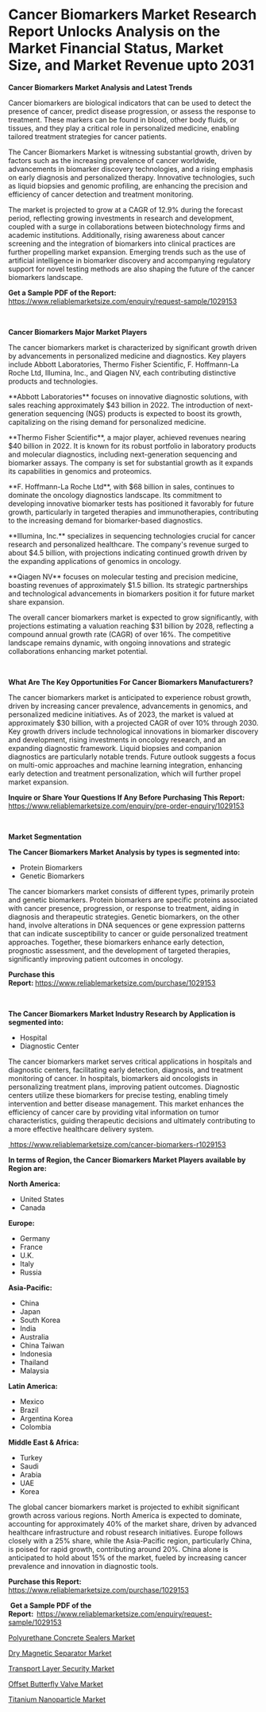 <p><h1>Cancer Biomarkers Market Research Report Unlocks Analysis on the Market Financial Status, Market Size, and Market Revenue upto 2031</h1></p><p><strong>Cancer Biomarkers Market Analysis and Latest Trends</strong></p>
<p><p>Cancer biomarkers are biological indicators that can be used to detect the presence of cancer, predict disease progression, or assess the response to treatment. These markers can be found in blood, other body fluids, or tissues, and they play a critical role in personalized medicine, enabling tailored treatment strategies for cancer patients.</p><p>The Cancer Biomarkers Market is witnessing substantial growth, driven by factors such as the increasing prevalence of cancer worldwide, advancements in biomarker discovery technologies, and a rising emphasis on early diagnosis and personalized therapy. Innovative technologies, such as liquid biopsies and genomic profiling, are enhancing the precision and efficiency of cancer detection and treatment monitoring.</p><p>The market is projected to grow at a CAGR of 12.9% during the forecast period, reflecting growing investments in research and development, coupled with a surge in collaborations between biotechnology firms and academic institutions. Additionally, rising awareness about cancer screening and the integration of biomarkers into clinical practices are further propelling market expansion. Emerging trends such as the use of artificial intelligence in biomarker discovery and accompanying regulatory support for novel testing methods are also shaping the future of the cancer biomarkers landscape.</p></p>
<p><strong>Get a Sample PDF of the Report:&nbsp;</strong> <a href="https://www.reliablemarketsize.com/enquiry/request-sample/1029153?utm_campaign=1600&utm_medium=2&utm_source=Github&utm_content=ia&utm_term=18102024&utm_id=cancer-biomarkers">https://www.reliablemarketsize.com/enquiry/request-sample/1029153</a></p>
<p>&nbsp;</p>
<p><strong>Cancer Biomarkers Major Market Players</strong></p>
<p><p>The cancer biomarkers market is characterized by significant growth driven by advancements in personalized medicine and diagnostics. Key players include Abbott Laboratories, Thermo Fisher Scientific, F. Hoffmann-La Roche Ltd, Illumina, Inc., and Qiagen NV, each contributing distinctive products and technologies.</p><p>**Abbott Laboratories** focuses on innovative diagnostic solutions, with sales reaching approximately $43 billion in 2022. The introduction of next-generation sequencing (NGS) products is expected to boost its growth, capitalizing on the rising demand for personalized medicine.</p><p>**Thermo Fisher Scientific**, a major player, achieved revenues nearing $40 billion in 2022. It is known for its robust portfolio in laboratory products and molecular diagnostics, including next-generation sequencing and biomarker assays. The company is set for substantial growth as it expands its capabilities in genomics and proteomics.</p><p>**F. Hoffmann-La Roche Ltd**, with $68 billion in sales, continues to dominate the oncology diagnostics landscape. Its commitment to developing innovative biomarker tests has positioned it favorably for future growth, particularly in targeted therapies and immunotherapies, contributing to the increasing demand for biomarker-based diagnostics.</p><p>**Illumina, Inc.** specializes in sequencing technologies crucial for cancer research and personalized healthcare. The company's revenue surged to about $4.5 billion, with projections indicating continued growth driven by the expanding applications of genomics in oncology.</p><p>**Qiagen NV** focuses on molecular testing and precision medicine, boasting revenues of approximately $1.5 billion. Its strategic partnerships and technological advancements in biomarkers position it for future market share expansion.</p><p>The overall cancer biomarkers market is expected to grow significantly, with projections estimating a valuation reaching $31 billion by 2028, reflecting a compound annual growth rate (CAGR) of over 16%. The competitive landscape remains dynamic, with ongoing innovations and strategic collaborations enhancing market potential.</p></p>
<p>&nbsp;</p>
<p><strong>What Are The Key Opportunities For Cancer Biomarkers Manufacturers?</strong></p>
<p><p>The cancer biomarkers market is anticipated to experience robust growth, driven by increasing cancer prevalence, advancements in genomics, and personalized medicine initiatives. As of 2023, the market is valued at approximately $30 billion, with a projected CAGR of over 10% through 2030. Key growth drivers include technological innovations in biomarker discovery and development, rising investments in oncology research, and an expanding diagnostic framework. Liquid biopsies and companion diagnostics are particularly notable trends. Future outlook suggests a focus on multi-omic approaches and machine learning integration, enhancing early detection and treatment personalization, which will further propel market expansion.</p></p>
<p><strong>Inquire or Share Your Questions If Any Before Purchasing This Report:</strong> <a href="https://www.reliablemarketsize.com/enquiry/pre-order-enquiry/1029153?utm_campaign=1600&utm_medium=2&utm_source=Github&utm_content=ia&utm_term=18102024&utm_id=cancer-biomarkers">https://www.reliablemarketsize.com/enquiry/pre-order-enquiry/1029153</a></p>
<p>&nbsp;</p>
<p><strong>Market Segmentation</strong></p>
<p><strong>The Cancer Biomarkers Market Analysis by types is segmented into:</strong></p>
<p><ul><li>Protein Biomarkers</li><li>Genetic Biomarkers</li></ul></p>
<p><p>The cancer biomarkers market consists of different types, primarily protein and genetic biomarkers. Protein biomarkers are specific proteins associated with cancer presence, progression, or response to treatment, aiding in diagnosis and therapeutic strategies. Genetic biomarkers, on the other hand, involve alterations in DNA sequences or gene expression patterns that can indicate susceptibility to cancer or guide personalized treatment approaches. Together, these biomarkers enhance early detection, prognostic assessment, and the development of targeted therapies, significantly improving patient outcomes in oncology.</p></p>
<p><strong>Purchase this Report:&nbsp;</strong><a href="https://www.reliablemarketsize.com/purchase/1029153?utm_campaign=1600&utm_medium=2&utm_source=Github&utm_content=ia&utm_term=18102024&utm_id=cancer-biomarkers">https://www.reliablemarketsize.com/purchase/1029153</a></p>
<p>&nbsp;</p>
<p><strong>The Cancer Biomarkers Market Industry Research by Application is segmented into:</strong></p>
<p><ul><li>Hospital</li><li>Diagnostic Center</li></ul></p>
<p><p>The cancer biomarkers market serves critical applications in hospitals and diagnostic centers, facilitating early detection, diagnosis, and treatment monitoring of cancer. In hospitals, biomarkers aid oncologists in personalizing treatment plans, improving patient outcomes. Diagnostic centers utilize these biomarkers for precise testing, enabling timely intervention and better disease management. This market enhances the efficiency of cancer care by providing vital information on tumor characteristics, guiding therapeutic decisions and ultimately contributing to a more effective healthcare delivery system.</p></p>
<p><a href="https://www.reliablemarketsize.com/cancer-biomarkers-r1029153?utm_campaign=1600&utm_medium=2&utm_source=Github&utm_content=ia&utm_term=18102024&utm_id=cancer-biomarkers">&nbsp;https://www.reliablemarketsize.com/cancer-biomarkers-r1029153</a></p>
<p><strong>In terms of Region, the Cancer Biomarkers Market Players available by Region are:</strong></p>
<p>
    <p> <strong> North America: </strong>
        <ul>
            <li>United States</li>
            <li>Canada</li>
        </ul>
        </p> 
    <p> <strong> Europe: </strong>
        <ul>
            <li>Germany</li>
            <li>France</li>
            <li>U.K.</li>
            <li>Italy</li>
            <li>Russia</li>
        </ul>
        </p> 
    <p> <strong> Asia-Pacific: </strong>
        <ul>
            <li>China</li>
            <li>Japan</li>
            <li>South Korea</li>
            <li>India</li>
            <li>Australia</li>
            <li>China Taiwan</li>
            <li>Indonesia</li>
            <li>Thailand</li>
            <li>Malaysia</li>
        </ul>
        </p> 
    <p> <strong> Latin America: </strong>
        <ul>
            <li>Mexico</li>
            <li>Brazil</li>
            <li>Argentina Korea</li>
            <li>Colombia</li>
        </ul>
        </p> 
    <p> <strong> Middle East & Africa: </strong>
        <ul>
            <li>Turkey</li>
            <li>Saudi</li>
            <li>Arabia</li>
            <li>UAE</li>
            <li>Korea</li>
        </ul>
    </p>
    </p>
<p><p>The global cancer biomarkers market is projected to exhibit significant growth across various regions. North America is expected to dominate, accounting for approximately 40% of the market share, driven by advanced healthcare infrastructure and robust research initiatives. Europe follows closely with a 25% share, while the Asia-Pacific region, particularly China, is poised for rapid growth, contributing around 20%. China alone is anticipated to hold about 15% of the market, fueled by increasing cancer prevalence and innovation in diagnostic tools.</p></p>
<p><strong>Purchase this Report: </strong><a href="https://www.reliablemarketsize.com/purchase/1029153?utm_campaign=1600&utm_medium=2&utm_source=Github&utm_content=ia&utm_term=18102024&utm_id=cancer-biomarkers">https://www.reliablemarketsize.com/purchase/1029153</a></p>
<p>&nbsp;<strong>Get a Sample PDF of the Report:&nbsp;&nbsp;</strong><a href="https://www.reliablemarketsize.com/enquiry/request-sample/1029153?utm_campaign=1600&utm_medium=2&utm_source=Github&utm_content=ia&utm_term=18102024&utm_id=cancer-biomarkers">https://www.reliablemarketsize.com/enquiry/request-sample/1029153</a></p>
<p><strong></strong></p>
<p><p><a href="https://medium.com/@simaoav1leveto/polyurethane-concrete-sealers-landscape-product-spectrum-and-market-trajectories-2024-2031-3e8c6eb3f58d?utm_campaign=1600&utm_medium=2&utm_source=Github&utm_content=ia&utm_term=18102024&utm_id=cancer-biomarkers">Polyurethane Concrete Sealers Market</a></p><p><a href="https://www.linkedin.com/pulse/global-dry-magnetic-separator-market-exploring-share-trends-sf4rf?utm_campaign=1600&utm_medium=2&utm_source=Github&utm_content=ia&utm_term=18102024&utm_id=cancer-biomarkers">Dry Magnetic Separator Market</a></p><p><a href="https://www.linkedin.com/pulse/regional-adaptations-global-transport-layer-security-market-oujle?utm_campaign=1600&utm_medium=2&utm_source=Github&utm_content=ia&utm_term=18102024&utm_id=cancer-biomarkers">Transport Layer Security Market</a></p><p><a href="https://issuu.com/reportprime-2/docs/offset-butterfly-valve-market-size-_7a811e8468d1ef?utm_campaign=1600&utm_medium=2&utm_source=Github&utm_content=ia&utm_term=18102024&utm_id=cancer-biomarkers">Offset Butterfly Valve Market</a></p><p><a href="https://medium.com/@vida8caklaugen/titanium-nanoparticle-market-outlook-current-assessment-and-future-projections-2024-2031-e51be87e1e35?utm_campaign=1600&utm_medium=2&utm_source=Github&utm_content=ia&utm_term=18102024&utm_id=cancer-biomarkers">Titanium Nanoparticle Market</a></p></p>